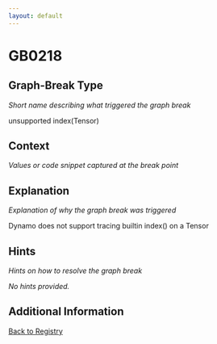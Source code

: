 ```yaml
---
layout: default
---
```

# GB0218

## Graph-Break Type
*Short name describing what triggered the graph break*

unsupported index(Tensor)

## Context
*Values or code snippet captured at the break point*



## Explanation
*Explanation of why the graph break was triggered*

Dynamo does not support tracing builtin index() on a Tensor

## Hints
*Hints on how to resolve the graph break*

*No hints provided.*


## Additional Information

<!-- ADDITIONAL INFORMATION START - Add custom information below this line -->

<!-- ADDITIONAL INFORMATION END -->

[Back to Registry](../index.html)
